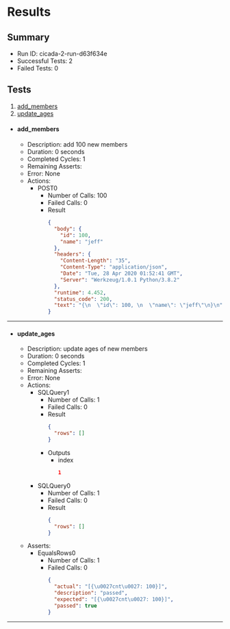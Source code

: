 # Results

## Summary

* Run ID: cicada-2-run-d63f634e
* Successful Tests: 2
* Failed Tests: 0

## Tests
1. [add_members](#add_members)
2. [update_ages](#update_ages)
* #### add_members
    - Description: add 100 new members
    - Duration: 0 seconds
    - Completed Cycles: 1
    - Remaining Asserts: 
    - Error: None
    - Actions:
        * POST0
            - Number of Calls: 100
            - Failed Calls: 0
            - Result
                ```json
                {
                  "body": {
                    "id": 100,
                    "name": "jeff"
                  },
                  "headers": {
                    "Content-Length": "35",
                    "Content-Type": "application/json",
                    "Date": "Tue, 28 Apr 2020 01:52:41 GMT",
                    "Server": "Werkzeug/1.0.1 Python/3.8.2"
                  },
                  "runtime": 4.452,
                  "status_code": 200,
                  "text": "{\n  \"id\": 100, \n  \"name\": \"jeff\"\n}\n"
                }
                ```
---

* #### update_ages
    - Description: update ages of new members
    - Duration: 0 seconds
    - Completed Cycles: 1
    - Remaining Asserts: 
    - Error: None
    - Actions:
        * SQLQuery1
            - Number of Calls: 1
            - Failed Calls: 0
            - Result
                ```json
                {
                  "rows": []
                }
                ```
            - Outputs
                * index
                    ```json
                    1
                    ```
        * SQLQuery0
            - Number of Calls: 1
            - Failed Calls: 0
            - Result
                ```json
                {
                  "rows": []
                }
                ```
    - Asserts:
        * EqualsRows0
            - Number of Calls: 1
            - Failed Calls: 0
                ```json
                {
                  "actual": "[{\u0027cnt\u0027: 100}]",
                  "description": "passed",
                  "expected": "[{\u0027cnt\u0027: 100}]",
                  "passed": true
                }
                ```
---
